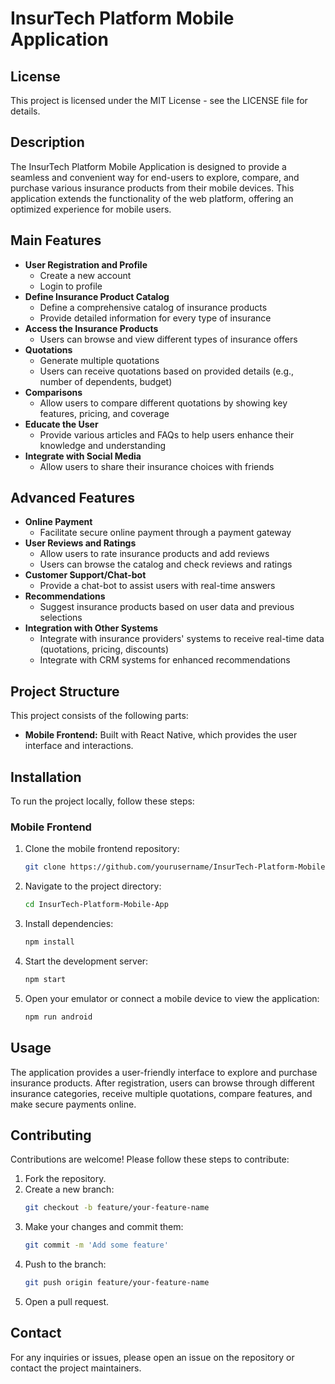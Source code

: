 
# InsurTech Platform Mobile Application

## License
This project is licensed under the MIT License - see the LICENSE file for details.

## Description
The InsurTech Platform Mobile Application is designed to provide a seamless and convenient way for end-users to explore, compare, and purchase various insurance products from their mobile devices. This application extends the functionality of the web platform, offering an optimized experience for mobile users.

## Main Features
- **User Registration and Profile**
  - Create a new account
  - Login to profile
- **Define Insurance Product Catalog**
  - Define a comprehensive catalog of insurance products
  - Provide detailed information for every type of insurance
- **Access the Insurance Products**
  - Users can browse and view different types of insurance offers
- **Quotations**
  - Generate multiple quotations
  - Users can receive quotations based on provided details (e.g., number of dependents, budget)
- **Comparisons**
  - Allow users to compare different quotations by showing key features, pricing, and coverage
- **Educate the User**
  - Provide various articles and FAQs to help users enhance their knowledge and understanding
- **Integrate with Social Media**
  - Allow users to share their insurance choices with friends

## Advanced Features
- **Online Payment**
  - Facilitate secure online payment through a payment gateway
- **User Reviews and Ratings**
  - Allow users to rate insurance products and add reviews
  - Users can browse the catalog and check reviews and ratings
- **Customer Support/Chat-bot**
  - Provide a chat-bot to assist users with real-time answers
- **Recommendations**
  - Suggest insurance products based on user data and previous selections
- **Integration with Other Systems**
  - Integrate with insurance providers' systems to receive real-time data (quotations, pricing, discounts)
  - Integrate with CRM systems for enhanced recommendations

## Project Structure
This project consists of the following parts:
- **Mobile Frontend:** Built with React Native, which provides the user interface and interactions.

## Installation
To run the project locally, follow these steps:

### Mobile Frontend
1. Clone the mobile frontend repository:
   ```bash
   git clone https://github.com/yourusername/InsurTech-Platform-Mobile-App.git
   ```
2. Navigate to the project directory:
   ```bash
   cd InsurTech-Platform-Mobile-App
   ```
3. Install dependencies:
   ```bash
   npm install
   ```
4. Start the development server:
   ```bash
   npm start
   ```
5. Open your emulator or connect a mobile device to view the application:
   ```bash
   npm run android
   ```

## Usage
The application provides a user-friendly interface to explore and purchase insurance products. After registration, users can browse through different insurance categories, receive multiple quotations, compare features, and make secure payments online.

## Contributing
Contributions are welcome! Please follow these steps to contribute:
1. Fork the repository.
2. Create a new branch:
   ```bash
   git checkout -b feature/your-feature-name
   ```
3. Make your changes and commit them:
   ```bash
   git commit -m 'Add some feature'
   ```
4. Push to the branch:
   ```bash
   git push origin feature/your-feature-name
   ```
5. Open a pull request.

## Contact
For any inquiries or issues, please open an issue on the repository or contact the project maintainers.
